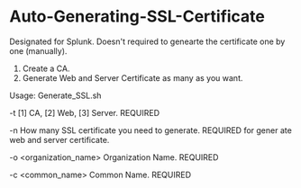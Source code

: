# Auto-Generating-SSL-Certificate
Designated for Splunk.
Doesn't required to genearte the certificate one by one (manually).

1) Create a CA.
2) Generate Web and Server Certificate as many as you want.

Usage: Generate_SSL.sh

  -t <type> [1] CA, [2] Web, [3] Server. REQUIRED

  -n <number> How many SSL certificate you need to generate. REQUIRED for  gener                                                                                                                                                             ate web and server certificate.

  -o <organization_name> Organization Name. REQUIRED

  -c <common_name> Common Name. REQUIRED

